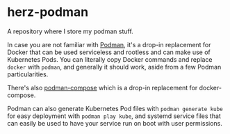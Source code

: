 # herz-podman
A repository where I store my podman stuff.

In case you are not familiar with [Podman](https://podman.io/), it's a drop-in replacement for Docker that can be used serviceless and rootless and can make use of Kubernetes Pods. You can literally copy Docker commands and replace `docker` with `podman`, and generally it should work, aside from a few Podman particularities.

There's also [podman-compose](https://github.com/containers/podman-compose) which is a drop-in replacement for docker-compose.

Podman can also generate Kubernetes Pod files with `podman generate kube` for easy deployment with `podman play kube`, and systemd service files that can easily be used to have your service run on boot with user permissions.
